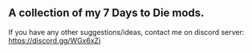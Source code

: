 A collection of my 7 Days to Die mods.
--------------------------------------
If you have any other suggestions/ideas, contact me on discord server: https://discord.gg/WGx6xZj
